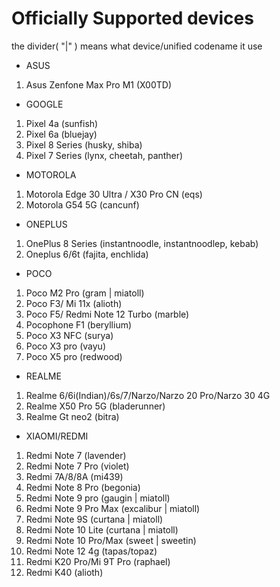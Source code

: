 # Officially Supported devices
  the divider( "|" ) means what device/unified codename it use

* ASUS
1. Asus Zenfone Max Pro M1 (X00TD)

* GOOGLE
1. Pixel 4a (sunfish)
2. Pixel 6a (bluejay)
3. Pixel 8 Series (husky, shiba)
4. Pixel 7 Series (lynx, cheetah, panther)

* MOTOROLA
1. Motorola Edge 30 Ultra / X30 Pro CN (eqs) 
2. Motorola G54 5G (cancunf)

* ONEPLUS
1. OnePlus 8 Series (instantnoodle, instantnoodlep, kebab)
2. Oneplus 6/6t (fajita, enchlida)

* POCO
1. Poco M2 Pro (gram | miatoll)
2. Poco F3/ Mi 11x (alioth)
3. Poco F5/ Redmi Note 12 Turbo (marble) 
4. Pocophone F1 (beryllium)
5. Poco X3 NFC (surya)
6. Poco X3 pro (vayu)
7. Poco X5 pro (redwood)

* REALME
1. Realme 6/6i(Indian)/6s/7/Narzo/Narzo 20 Pro/Narzo 30 4G 
2. Realme X50 Pro 5G (bladerunner)
3. Realme Gt neo2 (bitra)

* XIAOMI/REDMI
1. Redmi Note 7 (lavender)
2. Redmi Note 7 Pro (violet)
3. Redmi 7A/8/8A (mi439)
4. Redmi Note 8 Pro (begonia)
5. Redmi Note 9 pro (gaugin | miatoll)
6. Redmi Note 9 Pro Max (excalibur | miatoll)
7. Redmi Note 9S (curtana | miatoll)
8. Redmi Note 10 Lite (curtana | miatoll)
9. Redmi Note 10 Pro/Max (sweet | sweetin)
10. Redmi Note 12 4g (tapas/topaz)
11. Redmi K20 Pro/Mi 9T Pro (raphael)
12. Redmi K40 (alioth)
